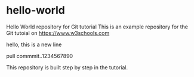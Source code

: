 # hello-world
Hello World repository for Git tutorial
This is an example repository for the Git tutoial on https://www.w3schools.com

hello, this is a new line

pull commmit..1234567890

This repository is built step by step in the tutorial.
